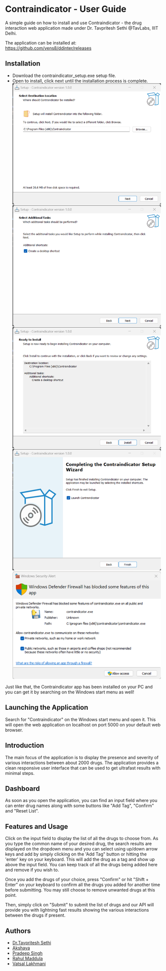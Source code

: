 # Contraindicator - User Guide

A simple guide on how to install and use Contraindicator - the drug interaction web application made under Dr. Tavpritesh Sethi @TavLabs, IIIT Delhi. 

The application can be installed at:
https://github.com/vens8/ddinter/releases

## Installation
- Download the contraindicator_setup.exe setup file.
- Open to install, click next until the installation process is complete.
![Setup - Select Destination Location](https://github.com/vens8/ddinter/blob/main/screenshots/setup1.png)
![Setup - Create Desktop Shortcut](https://github.com/vens8/ddinter/blob/main/screenshots/setup2.png)
![Setup - Click Install](https://github.com/vens8/ddinter/blob/main/screenshots/setup3.png)
![Setup - Launch Application](https://github.com/vens8/ddinter/blob/main/screenshots/setup4.png)
![Setup - Allow Through Windows Firewall](https://github.com/vens8/ddinter/blob/main/screenshots/setup5.png)

Just like that, the Contraindicator app has been installed on your PC and you can get it by searching on the Windows start menu as well!

## Launching the Application
Search for "Contraindicator" on the Windows start menu and open it. This will open the web application on localhost on port 5000 on your default web browser.


## Introduction
The main focus of the application is to display the presence and severity of various interactions between about 2000 drugs. The application provides a clean responsive user interface that can be used to get ultrafast results with minimal steps. 
## Dashboard
As soon as you open the application, you can find an input field where you can enter drug names along with some buttons like "Add Tag", "Confirm" and "Reset List".
## Features and Usage
Click on the input field to display the list of all the drugs to choose from. As you type the common name of your desired drug, the search results are displayed on the dropdown menu and you can select using up/down arrow keys and add by simply clicking on the 'Add Tag" button or hitting the 'enter' key on your keyboard. This will add the drug as a tag and show up above the input field. You can keep track of all the drugs being added here and remove if you wish to. 

Once you add the drugs of your choice, press "Confirm" or hit "Shift + Enter" on your keyboard to confirm all the drugs you added for another time before submitting. You may still choose to remove unwanted drugs at this point.

Then, simply click on "Submit" to submit the list of drugs and our API will provide you with lightning fast results showing the various interactions between the drugs if present. 
## Authors
- [Dr.Tavpritesh Sethi](https://github.com/tavlab-iiitd)
- [Akshaya](https://github.com/Akshaya-Devadiga)
- [Pradeep Singh](https://github.com/pradeepsinghnitk)
- [Rahul Maddula](https://www.github.com/vens8)
- [Vatsal Lakhmani](https://www.github.com/mitsreese)
